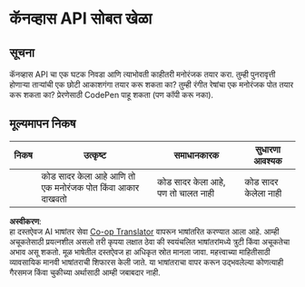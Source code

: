 <!--
CO_OP_TRANSLATOR_METADATA:
{
  "original_hash": "ca1cf78a4c60df77ab32a154ec024d7f",
  "translation_date": "2025-08-25T22:20:20+00:00",
  "source_file": "6-space-game/2-drawing-to-canvas/assignment.md",
  "language_code": "mr"
}
-->
# कॅनव्हास API सोबत खेळा

## सूचना

कॅनव्हास API चा एक घटक निवडा आणि त्याभोवती काहीतरी मनोरंजक तयार करा. तुम्ही पुनरावृत्ती होणाऱ्या तार्‍यांची एक छोटी आकाशगंगा तयार करू शकता का? तुम्ही रंगीत रेषांचा एक मनोरंजक पोत तयार करू शकता का? प्रेरणेसाठी CodePen पाहू शकता (पण कॉपी करू नका).

## मूल्यमापन निकष

| निकष      | उत्कृष्ट                                                  | समाधानकारक                       | सुधारणा आवश्यक        |
| --------- | --------------------------------------------------------- | --------------------------------- | --------------------- |
|           | कोड सादर केला आहे आणि तो एक मनोरंजक पोत किंवा आकार दाखवतो | कोड सादर केला आहे, पण तो चालत नाही | कोड सादर केलेला नाही |

**अस्वीकरण**:  
हा दस्तऐवज AI भाषांतर सेवा [Co-op Translator](https://github.com/Azure/co-op-translator) वापरून भाषांतरित करण्यात आला आहे. आम्ही अचूकतेसाठी प्रयत्नशील असलो तरी कृपया लक्षात ठेवा की स्वयंचलित भाषांतरांमध्ये त्रुटी किंवा अचूकतेचा अभाव असू शकतो. मूळ भाषेतील दस्तऐवज हा अधिकृत स्रोत मानला जावा. महत्त्वाच्या माहितीसाठी व्यावसायिक मानवी भाषांतराची शिफारस केली जाते. या भाषांतराचा वापर करून उद्भवलेल्या कोणत्याही गैरसमज किंवा चुकीच्या अर्थासाठी आम्ही जबाबदार नाही.